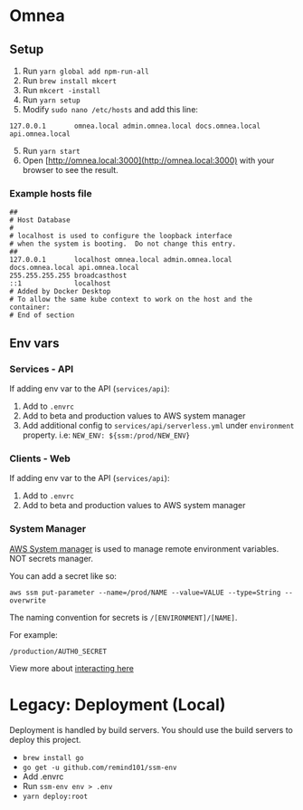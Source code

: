 # Omnea



## Setup
1) Run `yarn global add npm-run-all`
2) Run `brew install mkcert`
3) Run `mkcert -install`
4) Run `yarn setup`
5) Modify `sudo nano /etc/hosts` and add this line:

```
127.0.0.1       omnea.local admin.omnea.local docs.omnea.local api.omnea.local
```

5) Run `yarn start`
6) Open [http://omnea.local:3000](http://omnea.local:3000) with your browser to see the result.


### Example hosts file

```
##
# Host Database
#
# localhost is used to configure the loopback interface
# when the system is booting.  Do not change this entry.
##
127.0.0.1       localhost omnea.local admin.omnea.local docs.omnea.local api.omnea.local
255.255.255.255 broadcasthost
::1             localhost
# Added by Docker Desktop
# To allow the same kube context to work on the host and the container:
# End of section
```
## Env vars


### Services - API


If adding env var to the API (`services/api`):

1. Add to `.envrc`
2. Add to beta and production values to AWS system manager
3. Add additional config to `services/api/serverless.yml` under `environment` property. i.e: `NEW_ENV: ${ssm:/prod/NEW_ENV}`

### Clients - Web

If adding env var to the API (`services/api`):

1. Add to `.envrc`
2. Add to beta and production values to AWS system manager

### System Manager

[AWS System manager](https://console.aws.amazon.com/systems-manager/parameters/?region=us-east-1&tab=Table) is used to manage remote environment variables. NOT secrets manager. 

You can add a secret like so:
```
aws ssm put-parameter --name=/prod/NAME --value=VALUE --type=String --overwrite
```

The naming convention for secrets is `/[ENVIRONMENT]/[NAME]`.

For example:
```
/production/AUTH0_SECRET
```

View more about [interacting here](https://docs.aws.amazon.com/cli/latest/reference/secretsmanager/create-secret.html)

# Legacy: Deployment (Local)

Deployment is handled by build servers. You should use the build servers to deploy this project.

- `brew install go`
- `go get -u github.com/remind101/ssm-env`
- Add .envrc
- Run `ssm-env env > .env `
- `yarn deploy:root`


